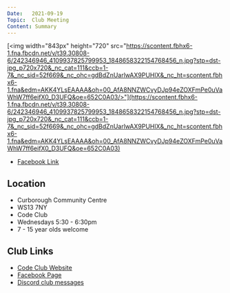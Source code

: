 ```yaml
---
Date:   2021-09-19
Topic:  Club Meeting
Content: Summary
---
```

[<img width="843px" height="720" src="https://scontent.fbhx6-1.fna.fbcdn.net/v/t39.30808-6/242346946_4109937825799953_1848658322154768456_n.jpg?stp=dst-jpg_p720x720&_nc_cat=111&ccb=1-7&_nc_sid=52f669&_nc_ohc=gdBdZnUarlwAX9PUHlX&_nc_ht=scontent.fbhx6-1.fna&edm=AKK4YLsEAAAA&oh=00_AfA8NNZWCvyDJp94eZOXFmPe0uVaWhW7ff6eifX0_D3UFQ&oe=652C0A03/>"](https://scontent.fbhx6-1.fna.fbcdn.net/v/t39.30808-6/242346946_4109937825799953_1848658322154768456_n.jpg?stp=dst-jpg_p720x720&_nc_cat=111&ccb=1-7&_nc_sid=52f669&_nc_ohc=gdBdZnUarlwAX9PUHlX&_nc_ht=scontent.fbhx6-1.fna&edm=AKK4YLsEAAAA&oh=00_AfA8NNZWCvyDJp94eZOXFmPe0uVaWhW7ff6eifX0_D3UFQ&oe=652C0A03)



* [Facebook Link](https://www.facebook.com/1481985248595237/posts/1464345117417557/?substory_index=1464345117417557)

## Location

* Curborough Community Centre
* WS13 7NY
* Code Club
* Wednesdays 5:30 - 6:30pm
* 7 - 15 year olds welcome

## Club Links

* [Code Club Website](https://lichfield-code-club.github.io/)
* [Facebook Page](https://www.facebook.com/LichfieldCoders)
* [Discord club messages](https://discord.gg/szz6xGK)
